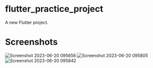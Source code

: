 # flutter_practice_project

A new Flutter project.

# Screenshots
![Screenshot 2023-06-20 095656](https://github.com/Intiazahmed9272/Ostad_Assign/assets/98695195/22f7f1bf-83ce-4c79-9b5d-16189b0e20db)
![Screenshot 2023-06-20 095805](https://github.com/Intiazahmed9272/Ostad_Assign/assets/98695195/4a09c29c-1745-488c-bb0b-beb4d8fdc080)
![Screenshot 2023-06-20 095842](https://github.com/Intiazahmed9272/Ostad_Assign/assets/98695195/362f44ea-8130-4216-ae6a-01124080eb50)
